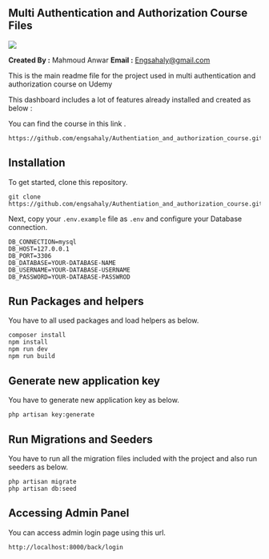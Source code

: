 ## Multi Authentication and Authorization Course Files

<img src="https://img-c.udemycdn.com/course/750x422/5264674_4080.jpg">

**Created By :** Mahmoud Anwar
**Email :** Engsahaly@gmail.com

This is the main readme file for the project used in multi authentication and authorization course on Udemy

This dashboard includes a lot of features already installed and created as below :

You can find the course in this link .

```
https://github.com/engsahaly/Authentiation_and_authorization_course.git
```

## Installation

To get started, clone this repository.

```
git clone https://github.com/engsahaly/Authentiation_and_authorization_course.git
```

Next, copy your `.env.example` file as `.env` and configure your Database connection.

```
DB_CONNECTION=mysql
DB_HOST=127.0.0.1
DB_PORT=3306
DB_DATABASE=YOUR-DATABASE-NAME
DB_USERNAME=YOUR-DATABASE-USERNAME
DB_PASSWORD=YOUR-DATABASE-PASSWROD
```

## Run Packages and helpers

You have to all used packages and load helpers as below.

```
composer install
npm install
npm run dev
npm run build
```

## Generate new application key

You have to generate new application key as below.

```
php artisan key:generate
```

## Run Migrations and Seeders

You have to run all the migration files included with the project and also run seeders as below.

```
php artisan migrate
php artisan db:seed
```

## Accessing Admin Panel

You can access admin login page using this url.

```
http://localhost:8000/back/login
```
